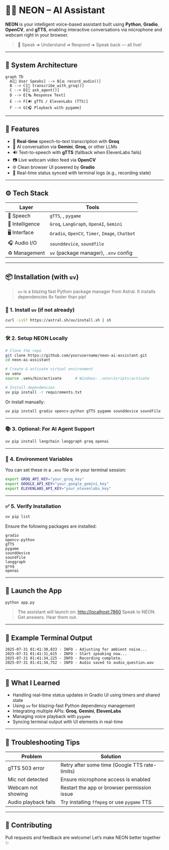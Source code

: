 # 🧑‍🚀 NEON – AI Assistant

**NEON** is your intelligent voice-based assistant built using **Python**, **Gradio**, **OpenCV**, and **gTTS**, enabling interactive conversations via microphone and webcam right in your browser.

> 🚀 Speak ➔ Understand ➔ Respond ➔ Speak back — all live!

---

## 🧠 System Architecture

```mermaid
graph TD
  A[🎤 User Speaks] --> B[🔙️ record_audio()]
  B --> C[🧠 transcribe_with_groq()]
  C --> D[📨 ask_agent()]
  D --> E[🗞 Response Text]
  E --> F[🔊 gTTS / ElevenLabs (TTS)]
  F --> G[🎧 Playback with pygame]
```

---

## 🔧 Features

* 🎤 **Real-time** speech-to-text transcription with **Groq**
* 🧠 AI conversation via **Gemini**, **Groq**, or other LLMs
* 🔊 Text-to-speech with **gTTS** (fallback when ElevenLabs fails)
* 📷 Live webcam video feed via **OpenCV**
* 🌐 Clean browser UI powered by **Gradio**
* 🧽 Real-time status synced with terminal logs (e.g., recording state)

---

## ⚙️ Tech Stack

| Layer           | Tools                                           |
| --------------- | ----------------------------------------------- |
| 🎤 Speech       | `gTTS`, , `pygame`                              |
| 🧠 Intelligence | `Groq`, `LangGraph`, `OpenAI`, `Gemini`         |
| 🖥 Interface    | `Gradio`, `OpenCV`, `Timer`, `Image`, `Chatbot`  |
| 🎧 Audio I/O    | `sounddevice`, `soundfile`                      |
| ♻️ Management   | `uv` (package manager), `.env` config           |

---

## 📦 Installation (with `uv`)

> `uv` is a blazing fast Python package manager from Astral. It installs dependencies 8x faster than pip!

### 🔽️ 1. Install `uv` (if not already)

```bash
curl -LsSf https://astral.sh/uv/install.sh | sh
```

---

### 🛠️ 2. Setup NEON Locally

```bash
# Clone the repo
git clone https://github.com/yourusername/neon-ai-assistant.git
cd neon-ai-assistant

# Create & activate virtual environment
uv venv
source .venv/bin/activate      # Windows: .venv\Scripts\activate

# Install dependencies
uv pip install -r requirements.txt
```

Or install manually:

```bash
uv pip install gradio opencv-python gTTS pygame sounddevice soundfile
```

---

### 📚 3. Optional: For AI Agent Support

```bash
uv pip install langchain langgraph groq openai
```

---

### 🔐 4. Environment Variables

You can set these in a `.env` file or in your terminal session:

```bash
export GROQ_API_KEY="your_groq_key"
export GOOGLE_API_KEY="your_google_gemini_key"
export ELEVENLABS_API_KEY="your_elevenlabs_key"
```

---

### ✅ 5. Verify Installation

```bash
uv pip list
```

Ensure the following packages are installed:

```
gradio
opencv-python
gTTS
pygame
sounddevice
soundfile
langgraph
groq
openai
```

---

## 🚀 Launch the App

```bash
python app.py
```

> The assistant will launch on: [http://localhost:7860](http://localhost:7860)
> Speak to NEON. Get answers. Hear them out.

---

## 💬 Example Terminal Output

```
2025-07-31 01:41:30,833 - INFO - Adjusting for ambient noise...
2025-07-31 01:41:31,615 - INFO - Start speaking now...
2025-07-31 01:41:34,225 - INFO - Recording complete.
2025-07-31 01:41:34,752 - INFO - Audio saved to audio_question.wav
```

---

## 🥪 What I Learned

* Handling real-time status updates in Gradio UI using timers and shared state
* Using `uv` for blazing-fast Python dependency management
* Integrating multiple APIs: **Groq**, **Gemini**, **ElevenLabs**
* Managing voice playback with `pygame`
* Syncing terminal output with UI elements in real-time

---

## 💪 Troubleshooting Tips

| Problem              | Solution                                       |
| -------------------- | ---------------------------------------------- |
| gTTS 503 error       | Retry after some time (Google TTS rate-limits) |
| Mic not detected     | Ensure microphone access is enabled            |
| Webcam not showing   | Restart the app or browser permission issue    |
| Audio playback fails | Try installing `ffmpeg` or use `pygame` TTS    |

---

## 🏁 Contributing

Pull requests and feedback are welcome! Let’s make NEON better together ✨

